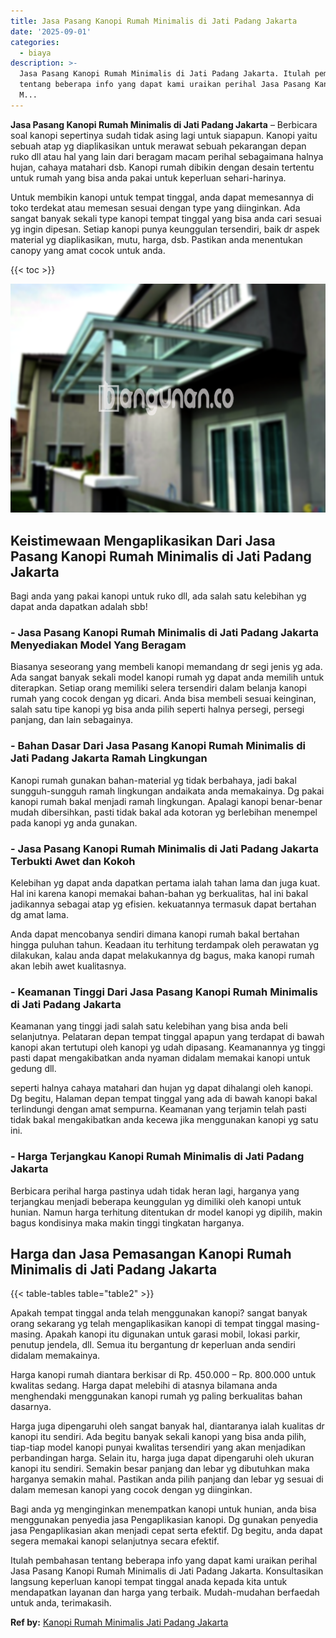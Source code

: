 ```yaml
---
title: Jasa Pasang Kanopi Rumah Minimalis di Jati Padang Jakarta
date: '2025-09-01'
categories:
  - biaya
description: >-
  Jasa Pasang Kanopi Rumah Minimalis di Jati Padang Jakarta. Itulah pembahasan
  tentang beberapa info yang dapat kami uraikan perihal Jasa Pasang Kanopi Rumah
  M...
---
```


**Jasa Pasang Kanopi Rumah Minimalis di Jati Padang Jakarta** – Berbicara soal kanopi sepertinya sudah tidak asing lagi untuk siapapun. Kanopi yaitu sebuah atap yg diaplikasikan untuk merawat sebuah pekarangan depan ruko dll atau hal yang lain dari beragam macam perihal sebagaimana halnya hujan, cahaya matahari dsb. Kanopi rumah dibikin dengan desain tertentu untuk rumah yang bisa anda pakai untuk keperluan sehari-harinya.

Untuk membikin kanopi untuk tempat tinggal, anda dapat memesannya di toko terdekat atau memesan sesuai dengan type yang diinginkan. Ada sangat banyak sekali type kanopi tempat tinggal yang bisa anda cari sesuai yg ingin dipesan. Setiap kanopi punya keunggulan tersendiri, baik dr aspek material yg diaplikasikan, mutu, harga, dsb. Pastikan anda menentukan canopy yang amat cocok untuk anda.

{{< toc >}}

![Jasa Pasang Kanopi Rumah Minimalis di Jati Padang Jakarta](/images/harga-kanopi-minimalis-67.png)

## Keistimewaan Mengaplikasikan Dari Jasa Pasang Kanopi Rumah Minimalis di Jati Padang Jakarta

Bagi anda yang pakai kanopi untuk ruko dll, ada salah satu kelebihan yg dapat anda dapatkan adalah sbb!

### \- Jasa Pasang Kanopi Rumah Minimalis di Jati Padang Jakarta Menyediakan Model Yang Beragam

Biasanya seseorang yang membeli kanopi memandang dr segi jenis yg ada. Ada sangat banyak sekali model kanopi rumah yg dapat anda memilih untuk diterapkan. Setiap orang memiliki selera tersendiri dalam belanja kanopi rumah yang cocok dengan yg dicari. Anda bisa membeli sesuai keinginan, salah satu tipe kanopi yg bisa anda pilih seperti halnya persegi, persegi panjang, dan lain sebagainya.

### \- Bahan Dasar Dari Jasa Pasang Kanopi Rumah Minimalis di Jati Padang Jakarta Ramah Lingkungan

Kanopi rumah gunakan bahan-material yg tidak berbahaya, jadi bakal sungguh-sungguh ramah lingkungan andaikata anda memakainya. Dg pakai kanopi rumah bakal menjadi ramah lingkungan. Apalagi kanopi benar-benar mudah dibersihkan, pasti tidak bakal ada kotoran yg berlebihan menempel pada kanopi yg anda gunakan.

### \- Jasa Pasang Kanopi Rumah Minimalis di Jati Padang Jakarta Terbukti Awet dan Kokoh

Kelebihan yg dapat anda dapatkan pertama ialah tahan lama dan juga kuat. Hal ini karena kanopi memakai bahan-bahan yg berkualitas, hal ini bakal jadikannya sebagai atap yg efisien. kekuatannya termasuk dapat bertahan dg amat lama.

Anda dapat mencobanya sendiri dimana kanopi rumah bakal bertahan hingga puluhan tahun. Keadaan itu terhitung terdampak oleh perawatan yg dilakukan, kalau anda dapat melakukannya dg bagus, maka kanopi rumah akan lebih awet kualitasnya.

### \- Keamanan Tinggi Dari Jasa Pasang Kanopi Rumah Minimalis di Jati Padang Jakarta

Keamanan yang tinggi jadi salah satu kelebihan yang bisa anda beli selanjutnya. Pelataran depan tempat tinggal apapun yang terdapat di bawah kanopi akan tertutupi oleh kanopi yg udah dipasang. Keamanannya yg tinggi pasti dapat mengakibatkan anda nyaman didalam memakai kanopi untuk gedung dll.

seperti halnya cahaya matahari dan hujan yg dapat dihalangi oleh kanopi. Dg begitu, Halaman depan tempat tinggal yang ada di bawah kanopi bakal terlindungi dengan amat sempurna. Keamanan yang terjamin telah pasti tidak bakal mengakibatkan anda kecewa jika menggunakan kanopi yg satu ini.

### \- Harga Terjangkau Kanopi Rumah Minimalis di Jati Padang Jakarta

Berbicara perihal harga pastinya udah tidak heran lagi, harganya yang terjangkau menjadi beberapa keunggulan yg dimiliki oleh kanopi untuk hunian. Namun harga terhitung ditentukan dr model kanopi yg dipilih, makin bagus kondisinya maka makin tinggi tingkatan harganya.

## Harga dan Jasa Pemasangan Kanopi Rumah Minimalis di Jati Padang Jakarta

{{< table-tables table="table2" >}}

Apakah tempat tinggal anda telah menggunakan kanopi? sangat banyak orang sekarang yg telah mengaplikasikan kanopi di tempat tinggal masing-masing. Apakah kanopi itu digunakan untuk garasi mobil, lokasi parkir, penutup jendela, dll. Semua itu bergantung dr keperluan anda sendiri didalam memakainya.

Harga kanopi rumah diantara berkisar di Rp. 450.000 – Rp. 800.000 untuk kwalitas sedang. Harga dapat melebihi di atasnya bilamana anda menghendaki menggunakan kanopi rumah yg paling berkualitas bahan dasarnya.

Harga juga dipengaruhi oleh sangat banyak hal, diantaranya ialah kualitas dr kanopi itu sendiri. Ada begitu banyak sekali kanopi yang bisa anda pilih, tiap-tiap model kanopi punyai kwalitas tersendiri yang akan menjadikan perbandingan harga. Selain itu, harga juga dapat dipengaruhi oleh ukuran kanopi itu sendiri. Semakin besar panjang dan lebar yg dibutuhkan maka harganya semakin mahal. Pastikan anda pilih panjang dan lebar yg sesuai di dalam memesan kanopi yang cocok dengan yg diinginkan.

Bagi anda yg menginginkan menempatkan kanopi untuk hunian, anda bisa menggunakan penyedia jasa Pengaplikasian kanopi. Dg gunakan penyedia jasa Pengaplikasian akan menjadi cepat serta efektif. Dg begitu, anda dapat segera memakai kanopi selanjutnya secara efektif.

Itulah pembahasan tentang beberapa info yang dapat kami uraikan perihal Jasa Pasang Kanopi Rumah Minimalis di Jati Padang Jakarta. Konsultasikan langsung keperluan kanopi tempat tinggal anada kepada kita untuk mendapatkan layanan dan harga yang terbaik. Mudah-mudahan berfaedah untuk anda, terimakasih.

**Ref by:**  [Kanopi Rumah Minimalis Jati Padang Jakarta](https://id.wikipedia.org/wiki/Kanopi)
